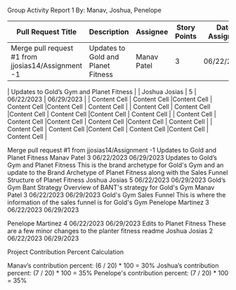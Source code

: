 Group Activity Report 1
By: Manav, Joshua, Penelope


| Pull Request Title | Description | Assignee  | Story Points |Date Assigned  |Date Completed |
| ------------- | ------------- |------------- | ------------- |------------- | ------------- |
| Merge pull request #1 from jjosias14/Assignment -1  | Updates to Gold and Planet Fitness| Manav Patel | 3 | 06/22/2023  | 06/29/2023|

  
| Updates to Gold’s Gym and Planet Fitness  |   | Joshua Josias  | 5  | 06/22/2023  | 06/29/2023  |
| Content Cell  | Content Cell  |Content Cell  | Content Cell  |Content Cell  | Content Cell  |
| Content Cell  | Content Cell  |Content Cell  | Content Cell  |Content Cell  | Content Cell  |
| Content Cell  | Content Cell  |Content Cell  | Content Cell  |Content Cell  | Content Cell  |
| Content Cell  | Content Cell  |Content Cell  | Content Cell  |Content Cell  | Content Cell  |

Merge pull request #1 from jjosias14/Assignment -1
Updates to Gold and Planet Fitness
Manav Patel
3
06/22/2023
06/29/2023
Updates to Gold’s Gym and Planet Fitness
This is the brand archetype for Gold's Gym and an update to the Brand Archetype of Planet Fitness along with the Sales Funnel Structure of Planet Fitness
Joshua Josias
5
06/22/2023
06/29/2023
Gold’s Gym Bant Strategy
Overview of BANT's strategy for Gold's Gym
Manav Patel
3
06/22/2023
06/29/2023
Gold's Gym Sales Funnel
This is where the information of the sales funnel is for Gold's Gym
Penelope Martinez
3
06/22/2023
06/29/2023




Penelope Martinez
4
06/22/2023
06/29/2023
Edits to Planet Fitness
These are a few minor changes to the planter fitness readme
Joshua Josias
2
06/22/2023
06/29/2023




Project Contribution Percent Calculation

Manav’s contribution percent: (6 / 20) * 100 = 30%
Joshua’s contribution percent: (7 / 20) * 100 = 35%
Penelope's contribution percent: (7 / 20) * 100 = 35%

